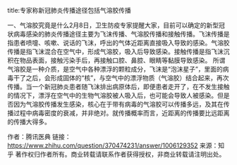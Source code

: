 title:专家称新冠肺炎传播途径包括气溶胶传播

一、气溶胶究竟是什么2月8日，卫生防疫专家提醒大家，目前可以确定的新型冠状病毒感染的肺炎传播途径主要为飞沫传播、气溶胶传播和接触传播。飞沫传播是指患者喷嚏、咳嗽、说话的飞沫，呼出的气体近距离直接吸入导致的感染。气溶胶传播是指飞沫混合在空气中，形成气溶胶，吸入后导致感染。接触传播是指飞沫沉积在物品表面，接触污染手后，再接触口腔、鼻腔、眼睛等黏膜导致感染。 所谓气溶胶是一种介质，是空气中各种漂浮的颗粒成分，飞沫是“泡沫星子”，里面的病毒干了之后，会形成固体的“核”，与空气中的漂浮物质（气溶胶）结合起来，再次传播。当一个新冠肺炎患者随飞沫排出病原体后，即便患者走开了，在不发生接触的情况下，漂浮在空气中的生物气溶胶被人吸入后，也可能会导致人被感染。但是否因为气溶胶传播发生感染，核心在于带有病毒的气溶胶可以传播多远，及其在传播过程中病毒密度的衰减，并非绝对。就传播概率而言，近距离的传播要比远距离的传播大得多。

作者：腾讯医典
链接：https://www.zhihu.com/question/370474231/answer/1006129352
来源：知乎
著作权归作者所有。商业转载请联系作者获得授权，非商业转载请注明出处。
